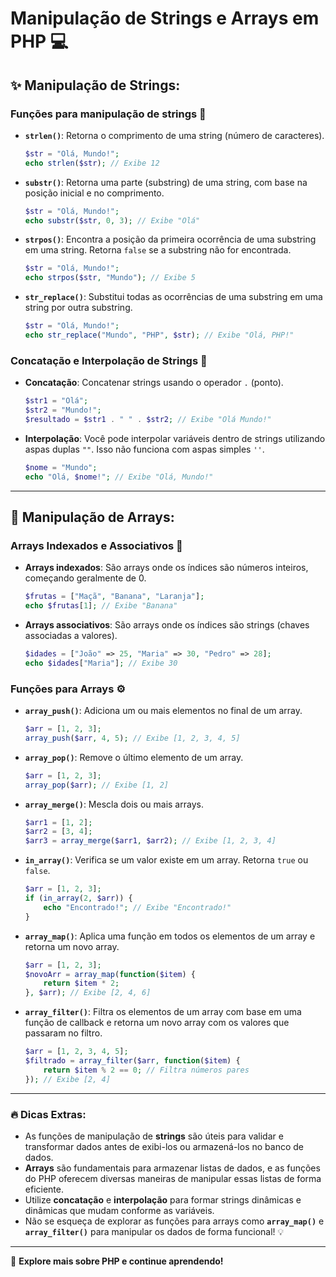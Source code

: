 # Manipulação de Strings e Arrays em PHP 💻

## ✨ Manipulação de Strings:

### Funções para manipulação de strings 🔧

- **`strlen()`**: Retorna o comprimento de uma string (número de caracteres).
  ```php
  $str = "Olá, Mundo!";
  echo strlen($str); // Exibe 12
  ```

- **`substr()`**: Retorna uma parte (substring) de uma string, com base na posição inicial e no comprimento.
  ```php
  $str = "Olá, Mundo!";
  echo substr($str, 0, 3); // Exibe "Olá"
  ```

- **`strpos()`**: Encontra a posição da primeira ocorrência de uma substring em uma string. Retorna `false` se a substring não for encontrada.
  ```php
  $str = "Olá, Mundo!";
  echo strpos($str, "Mundo"); // Exibe 5
  ```

- **`str_replace()`**: Substitui todas as ocorrências de uma substring em uma string por outra substring.
  ```php
  $str = "Olá, Mundo!";
  echo str_replace("Mundo", "PHP", $str); // Exibe "Olá, PHP!"
  ```

### Concatação e Interpolação de Strings 🔗

- **Concatação**: Concatenar strings usando o operador `.` (ponto).
  ```php
  $str1 = "Olá";
  $str2 = "Mundo!";
  $resultado = $str1 . " " . $str2; // Exibe "Olá Mundo!"
  ```

- **Interpolação**: Você pode interpolar variáveis dentro de strings utilizando aspas duplas `""`. Isso não funciona com aspas simples `''`.
  ```php
  $nome = "Mundo";
  echo "Olá, $nome!"; // Exibe "Olá, Mundo!"
  ```

---

## 🌟 Manipulação de Arrays:

### Arrays Indexados e Associativos 🧮

- **Arrays indexados**: São arrays onde os índices são números inteiros, começando geralmente de 0.
  ```php
  $frutas = ["Maçã", "Banana", "Laranja"];
  echo $frutas[1]; // Exibe "Banana"
  ```

- **Arrays associativos**: São arrays onde os índices são strings (chaves associadas a valores).
  ```php
  $idades = ["João" => 25, "Maria" => 30, "Pedro" => 28];
  echo $idades["Maria"]; // Exibe 30
  ```

### Funções para Arrays ⚙️

- **`array_push()`**: Adiciona um ou mais elementos no final de um array.
  ```php
  $arr = [1, 2, 3];
  array_push($arr, 4, 5); // Exibe [1, 2, 3, 4, 5]
  ```

- **`array_pop()`**: Remove o último elemento de um array.
  ```php
  $arr = [1, 2, 3];
  array_pop($arr); // Exibe [1, 2]
  ```

- **`array_merge()`**: Mescla dois ou mais arrays.
  ```php
  $arr1 = [1, 2];
  $arr2 = [3, 4];
  $arr3 = array_merge($arr1, $arr2); // Exibe [1, 2, 3, 4]
  ```

- **`in_array()`**: Verifica se um valor existe em um array. Retorna `true` ou `false`.
  ```php
  $arr = [1, 2, 3];
  if (in_array(2, $arr)) {
      echo "Encontrado!"; // Exibe "Encontrado!"
  }
  ```

- **`array_map()`**: Aplica uma função em todos os elementos de um array e retorna um novo array.
  ```php
  $arr = [1, 2, 3];
  $novoArr = array_map(function($item) {
      return $item * 2;
  }, $arr); // Exibe [2, 4, 6]
  ```

- **`array_filter()`**: Filtra os elementos de um array com base em uma função de callback e retorna um novo array com os valores que passaram no filtro.
  ```php
  $arr = [1, 2, 3, 4, 5];
  $filtrado = array_filter($arr, function($item) {
      return $item % 2 == 0; // Filtra números pares
  }); // Exibe [2, 4]
  ```

---

### 🔥 Dicas Extras:

- As funções de manipulação de **strings** são úteis para validar e transformar dados antes de exibi-los ou armazená-los no banco de dados.
- **Arrays** são fundamentais para armazenar listas de dados, e as funções do PHP oferecem diversas maneiras de manipular essas listas de forma eficiente.
- Utilize **concatação** e **interpolação** para formar strings dinâmicas e dinâmicas que mudam conforme as variáveis.
- Não se esqueça de explorar as funções para arrays como **`array_map()`** e **`array_filter()`** para manipular os dados de forma funcional! 💡

---

🚀 **Explore mais sobre PHP e continue aprendendo!**
